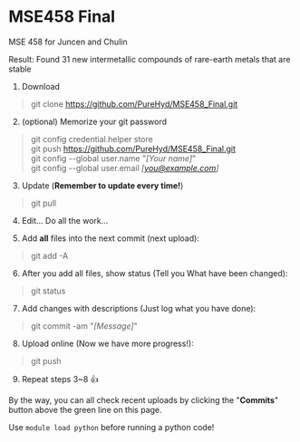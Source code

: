 # MSE458 Final
MSE 458 for Juncen and Chulin

Result: Found 31 new intermetallic compounds of rare-earth metals that are stable

1. Download
> git clone https://github.com/PureHyd/MSE458_Final.git

2. (optional) Memorize your git password
> git config credential.helper store\
> git push https://github.com/PureHyd/MSE458_Final.git \
> git config --global user.name "*[Your name]*"\
> git config --global user.email *[you@example.com]*


3. Update (**Remember to update every time!**)
> git pull

4. Edit... Do all the work...

5. Add **all** files into the next commit (next upload):
> git add -A

6. After you add all files, show status (Tell you What have been changed):
> git status

7. Add changes with descriptions (Just log what you have done):
> git commit -am "*[Message]*"

8. Upload online (Now we have more progress!):
> git push



9. Repeat steps 3~8 :+1:


By the way, you can all check recent uploads by clicking the "**Commits**" button above the green line on this page.

Use `module load python` before running a python code!
